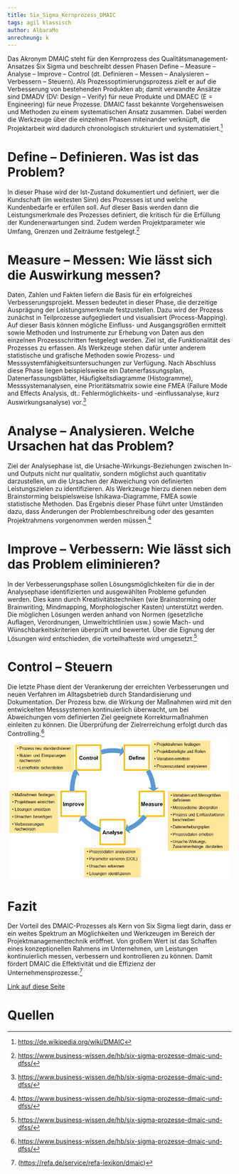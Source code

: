```yaml
---
title: Six_Sigma_Kernprozess_DMAIC
tags: agil klassisch
author: AlbaraMo
anrechnung: k
---
```


Das Akronym DMAIC steht für den Kernprozess des Qualitätsmanagement-Ansatzes Six Sigma und beschreibt dessen Phasen Define – Measure – Analyse – Improve – Control (dt. Definieren – Messen – Analysieren – Verbessern – Steuern).
Als Prozessoptimierungsprozess zielt er auf die Verbesserung von bestehenden Produkten ab; damit verwandte Ansätze sind DMADV (DV: Design – Verify) für neue Produkte und DMAEC (E = Engineering) für neue Prozesse. DMAIC fasst bekannte Vorgehensweisen und Methoden zu einem systematischen Ansatz zusammen. Dabei werden die Werkzeuge über die einzelnen Phasen miteinander verknüpft, die Projektarbeit wird dadurch chronologisch strukturiert und systematisiert.[^3]

# Define – Definieren. Was ist das Problem?

In dieser Phase wird der Ist-Zustand dokumentiert und definiert, wer die Kundschaft (im weitesten Sinn) des Prozesses ist und welche Kundenbedarfe er erfüllen soll. Auf dieser Basis werden dann die Leistungsmerkmale des Prozesses definiert, die kritisch für die Erfüllung der Kundenerwartungen sind. Zudem werden Projektparameter wie Umfang, Grenzen und Zeiträume festgelegt.[^2]


# Measure – Messen: Wie lässt sich die Auswirkung messen?

Daten, Zahlen und Fakten liefern die Basis für ein erfolgreiches Verbesserungsprojekt. Messen bedeutet in dieser Phase, die derzeitige Ausprägung der Leistungsmerkmale festzustellen. Dazu wird der Prozess zunächst in Teilprozesse aufgegliedert und visualisiert (Process-Mapping). Auf dieser Basis können mögliche Einfluss- und Ausgangsgrößen ermittelt sowie Methoden und Instrumente zur Erhebung von Daten aus den einzelnen Prozessschritten festgelegt werden. Ziel ist, die Funktionalität des Prozesses zu erfassen. Als Werkzeuge stehen dafür unter anderem statistische und grafische Methoden sowie Prozess- und Messsystemfähigkeitsuntersuchungen zur Verfügung. Nach Abschluss diese Phase liegen beispielsweise ein Datenerfassungsplan, Datenerfassungsblätter, Häufigkeitsdiagramme (Histogramme), Messsystemanalysen, eine Prioritätsmatrix sowie eine FMEA (Failure Mode and Effects Analysis, dt.: Fehlermöglichkeits- und -einflussanalyse, kurz Auswirkungsanalyse) vor.[^2]

# Analyse – Analysieren. Welche Ursachen hat das Problem?

Ziel der Analysephase ist, die Ursache-Wirkungs-Beziehungen zwischen In- und Outputs nicht nur qualitativ, sondern möglichst auch quantitativ darzustellen, um die Ursachen der Abweichung von definierten Leistungszielen zu identifizieren. Als Werkzeuge hierzu dienen neben dem Brainstorming beispielsweise Ishikawa-Diagramme, FMEA sowie statistische Methoden. Das Ergebnis dieser Phase führt unter Umständen dazu, dass Änderungen der Problembeschreibung oder des gesamten Projektrahmens vorgenommen werden müssen.[^2]

# Improve – Verbessern: Wie lässt sich das Problem eliminieren?

In der Verbesserungsphase sollen Lösungsmöglichkeiten für die in der Analysephase identifizierten und ausgewählten Probleme gefunden werden. Dies kann durch Kreativitätstechniken (wie Brainstorming oder Brainwriting, Mindmapping, Morphologischer Kasten) unterstützt werden. Die möglichen Lösungen werden anhand von Normen (gesetzliche Auflagen, Verordnungen, Umweltrichtlinien usw.) sowie Mach- und Wünschbarkeitskriterien überprüft und bewertet. Über die Eignung der Lösungen wird entschieden, die vorteilhafteste wird umgesetzt.[^2]

# Control – Steuern

Die letzte Phase dient der Verankerung der erreichten Verbesserungen und neuen Verfahren im Alltagsbetrieb durch Standardisierung und Dokumentation. Der Prozess bzw. die Wirkung der Maßnahmen wird mit den entwickelten Messsystemen kontinuierlich überwacht, um bei Abweichungen vom definierten Ziel geeignete Korrekturmaßnahmen einleiten zu können. Die Überprüfung der Zielrerreichung erfolgt durch das Controlling.[^2]
![Beispielabbildung](Six_Sigma_Kernprozess_DMAIC/Beitrag-01.jpg)

# Fazit

Der Vorteil des DMAIC-Prozesses als Kern von Six Sigma liegt darin, dass er ein weites Spektrum an Möglichkeiten und Werkzeugen im Bereich der Projektmanagementtechnik eröffnet. Von großem Wert ist das Schaffen eines konzeptionellen Rahmens im Unternehmen, um Leistungen kontinuierlich messen, verbessern und kontrollieren zu können. Damit fördert DMAIC die Effektivität und die Effizienz der Unternehmensprozesse.[^1]

[Link auf diese Seite](#Thema.md)

# Quellen

[^1]: (https://refa.de/service/refa-lexikon/dmaic)
[^2]: https://www.business-wissen.de/hb/six-sigma-prozesse-dmaic-und-dfss/
[^3]: https://de.wikipedia.org/wiki/DMAIC


